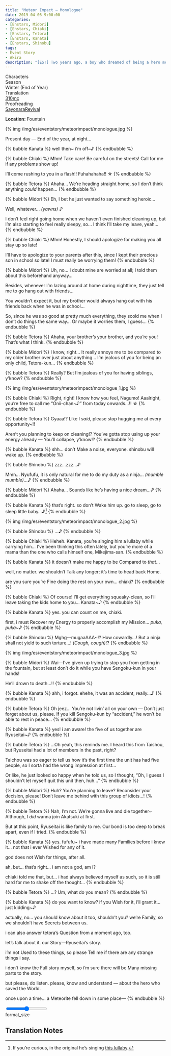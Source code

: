 ```yaml
---
title: "Meteor Impact – Monologue"
date: 2019-04-05 9:00:00
categories:
- [Enstars, Midori]
- [Enstars, Chiaki]
- [Enstars, Tetora]
- [Enstars, Kanata]
- [Enstars, Shinobu]
tags:
- Event Story
- Akira
description: "[ES!] Two years ago, a boy who dreamed of being a hero met a boy known to be a god. This is their story."
---
```


<div class="three-wrapper" style="--storyColor:#5ac189;--storyColor-rgb:90,193,137;--storyColor-h:147.4;--storyColor-s:45.4%;--storyColor-l:55.5%;">
    <div class="info-area">
        <div class="info">
            <div class="info-item characters">
                <div class="label">
                    Characters
                </div>
                <div class="value">
                <a href="/categories/Enstars/Chiaki" character="Chiaki"></a>
                <a href="/categories/Enstars/Midori" character="Midori"></a>
                <a href="/categories/Enstars/Kanata" character="Kanata"></a>
                <a href="/categories/Enstars/Tetora" character="Tetora"></a>
                <a href="/categories/Enstars/Shinobu" character="Shinobu"></a>
                </div>
            </div>
            <div class="info-item one">
                <div class="label">
                    Season
                </div>
                <div class="value">
                    Winter (End of Year)
                </div>
            </div>
            <div class="info-item two">
                <div class="label">
                    Translation
                </div>
                <div class="value">
                    <a href="/about">310mc</a>
                </div>
            </div>
            <div class="info-item three">
                <div class="label">
                   Proofreading
                </div>
                <div class="value">
                    <a href="https://ensemble-stars.fandom.com/wiki/User:SayonaraRevival">SayonaraRevival</a>
                </div>
            </div>
        </div>
    </div>
</div>

<!-- more -->

<div class="msr-location">
    <p><span><b>Location:</b> Fountain</span></p>
</div>

{% img /img/es/eventstory/meteorimpact/monologue.jpg %}

<div class="msr-narration">
    <p>Present day — End of the year, at night…</p>
</div>

{% bubble Kanata %}
well then\~ i’m off~♪
{% endbubble %}

{% bubble Chiaki %}
Mhm! Take care! Be careful on the streets! Call for me if any problems show up!

I’ll come rushing to you in a flash!! Fuhahahaha!! ☆
{% endbubble %}

{% bubble Tetora %}
Ahaha… We’re heading straight home, so I don’t think anything *could* happen…
{% endbubble %}

{% bubble Midori %}
Eh, I bet he just wanted to say something heroic…

Well, whatever… <th><em>(yawns)</em></th> ♪

I don’t feel right going home when we haven’t even finished cleaning up, but I’m also starting to feel really sleepy, so… I think I’ll take my leave, yeah…
{% endbubble %}

{% bubble Chiaki %}
Mhm! Honestly, I should apologize for making you all stay up so late!

I’ll have to apologize to your parents after this, since I kept their precious son in school so late! I must really be worrying them!
{% endbubble %}

{% bubble Midori %}
Uh, no… I doubt mine are worried at all; I told them about this beforehand anyway…

Besides, whenever I’m lazing around at home during nighttime, they just tell me to go hang out with friends…

You wouldn’t expect it, but my brother would always hang out with his friends back when he was in school…

So, since he was so good at pretty much everything, they scold me when I don’t do things the same way… Or maybe it worries them, I guess…
{% endbubble %}

{% bubble Tetora %}
Ahaha, your brother’s your brother, and you’re you! That’s what I think.
{% endbubble %}

{% bubble Midori %}
I know, right… It really annoys me to be compared to my older brother over just about anything… I’m jealous of you for being an only child, Tetora-kun…
{% endbubble %}

{% bubble Tetora %}
Really? But I’m jealous of you for having siblings, y’know?
{% endbubble %}

{% img /img/es/eventstory/meteorimpact/monologue_1.jpg %}

{% bubble Chiaki %}
Right, right! I know how you feel, Nagumo! Aaalright, you’re free to call me “Onii-chan~♪” from today onwards…!! ☆
{% endbubble %}

{% bubble Tetora %}
Gyaaa!? Like I *said*, please stop hugging me at every opportunity~!!

Aren’t you planning to keep on cleaning!? You’ve gotta stop using up your energy already — You’ll collapse, y’know!?
{% endbubble %}

{% bubble Kanata %}
shh… don’t Make a noise, everyone. shinobu will wake up.
{% endbubble %}

{% bubble Shinobu %}
zzz…zzz…♪

Mmn… Nyufufu, it is only natural for me to do my duty as a ninja… <th>*(mumble mumble)*</th>…♪
{% endbubble %}

{% bubble Midori %}
Ahaha… Sounds like he’s having a nice dream…♪
{% endbubble %}

{% bubble Kanata %}
that’s right. so don’t Wake him up. go to sleep, go to sleep little baby…♪[^1]
{% endbubble %}

{% img /img/es/eventstory/meteorimpact/monologue_2.jpg %}

{% bubble Shinobu %}
…♪
{% endbubble %}

{% bubble Chiaki %}
Heheh. Kanata, you’re singing him a lullaby while carrying him… I’ve been thinking this often lately, but you’re more of a mama than the one who calls himself one, Mikejima-san.
{% endbubble %}

{% bubble Kanata %}
it doesn’t make me happy to be Compared to *that*…

well, no matter. we shouldn’t Talk any longer; it’s time to head back Home.

are you sure you’re Fine doing the rest on your own… chiaki?
{% endbubble %}

{% bubble Chiaki %}
Of course! I’ll get everything squeaky-clean, so I’ll leave taking the kids home to you… Kanata~♪
{% endbubble %}

{% bubble Kanata %}
yes. you can count on me, chiaki.

first, i must Recover my Energy to properly accomplish my Mission… *puka, puka*~♪
{% endbubble %}

{% bubble Shinobu %}
Mghg—mugaaAAA~!? How cowardly…! But a ninja shall not yield to such torture…! <th>*(Cough, cough)*</th>!?
{% endbubble %}

{% img /img/es/eventstory/meteorimpact/monologue_3.jpg %}

{% bubble Midori %}
Wai—I’ve given up trying to stop you from getting in the fountain, but at least don’t do it while you have Sengoku-kun in your hands!

He’ll drown to death…!!
{% endbubble %}

{% bubble Kanata %}
ahh, i forgot. ehehe, it was an accident, really…♪
{% endbubble %}

{% bubble Tetora %}
Oh jeez… You’re not livin’ all on your own — Don’t just forget about us, please. If you kill Sengoku-kun by “accident,” he won’t be able to rest in peace…
{% endbubble %}

{% bubble Kanata %}
yes! i am aware! the five of us together are Ryuseitai~♪
{% endbubble %}

{% bubble Tetora %}
…Oh yeah, this reminds me. I heard this from Taishou, but Ryuseitai had a lot of members in the past, right?

Taichou was so eager to tell us how it’s the first time the unit has had five people, so I sorta had the wrong impression at first…

Or like, he just looked so happy when he told us, so I thought, “Oh, I guess I shouldn’t let myself quit this unit then, huh…”
{% endbubble %}

{% bubble Midori %}
Huh? You’re planning to leave? Reconsider your decision, please! Don’t leave me behind with this group of idiots…!
{% endbubble %}

{% bubble Tetora %}
Nah, I’m not. We’re gonna live and die together~ Although, I *did* wanna join Akatsuki at first.

But at this point, Ryuseitai is like family to me. Our bond is too deep to break apart, even if I tried.
{% endbubble %}

{% bubble Kanata %}
yes. fufufu~ i have made many Families before i knew it… not that i ever Wished for any of it.

god does not Wish for things, after all.

ah, but… that’s right… i am not a god, am i?

chiaki told me that, but… i had always believed myself as such, so it is still hard for me to shake off the thought…
{% endbubble %}

{% bubble Tetora %}
…? Um, what do you mean?
{% endbubble %}

{% bubble Kanata %}
do you want to know? if you Wish for it, i’ll grant it… just kidding~♪

actually, no… you should know about it too, shouldn’t you? we’re Family, so we shouldn’t have Secrets between us.

i can also answer tetora’s Question from a moment ago, too.

let’s talk about it. our Story—Ryuseitai’s story.

i’m not Used to these things, so please Tell me if there are any strange things i say.

i don’t know the Full story myself, so i’m sure there will be Many missing parts to the story.

but please, do listen. please, know and understand — about the hero who saved the World.

once upon a time… a Meteorite fell down in some place—
{% endbubble %}

<div class="navigation2">
    <div class="toolbar-wrapper">
        <div class="slider-container">
            <input type="range" min="1" max="5" value="3" class="slider">
        </div>
        <div class="toolbar">
            <a target="_blank" href="/translations" class="home-button" title="Translations Masterlist"><i class="fa fa-home"></i></a>
            <a href="/meteor_impact/first_half_p2" title="Previous Chapter: Two Years Ago: Not Quite A Hero (Chapter 9-17)"><i class="fa fa-arrow-left"></i></a>
            <div class="toolbar__section">
                <a id="sliderDrop">
                    <span class="material-icons-round" title="Text Size">format_size</span>
                </a>
            </div>
            <a target="_blank" href="/meteor_impact" title="Index"><i class="fa fa-star"></i></a>
            <a href="/meteor_impact/second_half_p1" title="Next Chapter: One Year Ago: Unqualified Hero (Chapter 1-12)"><i class="fa fa-arrow-right"></i></a>
            <a href="#top" class="top-arrow" title="Back to Top"><i class="fa fa-arrow-up"></i></a>
        </div>
    </div>
</div>

## Translation Notes

[^1]: If you’re curious, in the original he’s singing <a href="https://www.youtube.com/watch?v=DNJToo_GXKo" target="_blank">this lullaby</a>.
